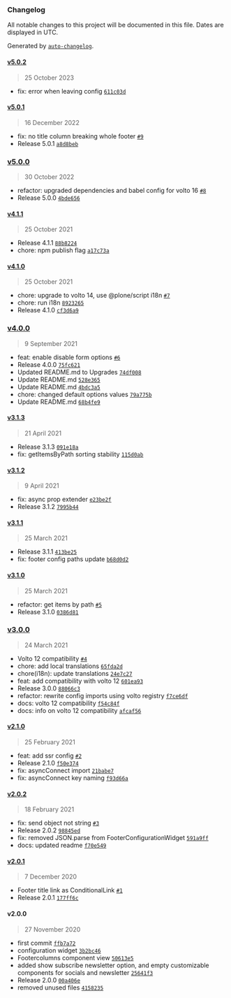 ### Changelog

All notable changes to this project will be documented in this file. Dates are displayed in UTC.

Generated by [`auto-changelog`](https://github.com/CookPete/auto-changelog).

#### [v5.0.2](https://github.com/RedTurtle/volto-editablefooter/compare/v5.0.1...v5.0.2)

> 25 October 2023

- fix: error when leaving config [`611c03d`](https://github.com/RedTurtle/volto-editablefooter/commit/611c03d0fa2fc712f0003ff5ac856a661b029bc5)

#### [v5.0.1](https://github.com/RedTurtle/volto-editablefooter/compare/v5.0.0...v5.0.1)

> 16 December 2022

- fix: no title column breaking whole footer [`#9`](https://github.com/RedTurtle/volto-editablefooter/pull/9)
- Release 5.0.1 [`a8d8beb`](https://github.com/RedTurtle/volto-editablefooter/commit/a8d8beb27738971cf4ed87251c56f943cd235163)

### [v5.0.0](https://github.com/RedTurtle/volto-editablefooter/compare/v4.1.1...v5.0.0)

> 30 October 2022

- refactor: upgraded dependencies and babel config for volto 16 [`#8`](https://github.com/RedTurtle/volto-editablefooter/pull/8)
- Release 5.0.0 [`4bde656`](https://github.com/RedTurtle/volto-editablefooter/commit/4bde656924799db83e0110b00c739d9d2c35247b)

#### [v4.1.1](https://github.com/RedTurtle/volto-editablefooter/compare/v4.1.0...v4.1.1)

> 25 October 2021

- Release 4.1.1 [`88b8224`](https://github.com/RedTurtle/volto-editablefooter/commit/88b82241565e5174495badc0a89ab9154af533ae)
- chore: npm publish flag [`a17c73a`](https://github.com/RedTurtle/volto-editablefooter/commit/a17c73a7d10076a992b6a5550ec569d364ed6a71)

#### [v4.1.0](https://github.com/RedTurtle/volto-editablefooter/compare/v4.0.0...v4.1.0)

> 25 October 2021

- chore: upgrade to volto 14, use @plone/script i18n [`#7`](https://github.com/RedTurtle/volto-editablefooter/pull/7)
- chore: run i18n [`8923265`](https://github.com/RedTurtle/volto-editablefooter/commit/8923265a7ec3c955e8f6d346c989be3c0488a495)
- Release 4.1.0 [`cf3d6a9`](https://github.com/RedTurtle/volto-editablefooter/commit/cf3d6a9bfa794e7616cd59f90b1d43fc1677c87f)

### [v4.0.0](https://github.com/RedTurtle/volto-editablefooter/compare/v3.1.3...v4.0.0)

> 9 September 2021

- feat: enable disable form options [`#6`](https://github.com/RedTurtle/volto-editablefooter/pull/6)
- Release 4.0.0 [`75fc621`](https://github.com/RedTurtle/volto-editablefooter/commit/75fc621b74f70f43c28c949e47b5ed95eaeb149d)
- Updated README.md to Upgrades [`74df008`](https://github.com/RedTurtle/volto-editablefooter/commit/74df0081f334ffb1778f734a89307971cd60a6e9)
- Update README.md [`528e365`](https://github.com/RedTurtle/volto-editablefooter/commit/528e3654d32f588e17f213b63f44bc31d91354f1)
- Update README.md [`4bdc3a5`](https://github.com/RedTurtle/volto-editablefooter/commit/4bdc3a52452d5744931911237e65f3630485f4d4)
- chore: changed default options values [`79a775b`](https://github.com/RedTurtle/volto-editablefooter/commit/79a775b917fad01959e6c320a79c853cf0a5269e)
- Update README.md [`68b4fe9`](https://github.com/RedTurtle/volto-editablefooter/commit/68b4fe9235f0bbdaa86ad433d04005507111af8e)

#### [v3.1.3](https://github.com/RedTurtle/volto-editablefooter/compare/v3.1.2...v3.1.3)

> 21 April 2021

- Release 3.1.3 [`091e18a`](https://github.com/RedTurtle/volto-editablefooter/commit/091e18af73e8dbf53f58b66e51e1c549d27c4860)
- fix: getItemsByPath sorting stability [`115d0ab`](https://github.com/RedTurtle/volto-editablefooter/commit/115d0ab2c2c5e37a5f22cb6f31bcf8f7bee4e3fe)

#### [v3.1.2](https://github.com/RedTurtle/volto-editablefooter/compare/v3.1.1...v3.1.2)

> 9 April 2021

- fix: async prop extender [`e23be2f`](https://github.com/RedTurtle/volto-editablefooter/commit/e23be2febdc405dcd9f9c05f6e801fcf751e1a36)
- Release 3.1.2 [`7995b44`](https://github.com/RedTurtle/volto-editablefooter/commit/7995b4464c7e0bd59e3106435709f40ad3bdba4b)

#### [v3.1.1](https://github.com/RedTurtle/volto-editablefooter/compare/v3.1.0...v3.1.1)

> 25 March 2021

- Release 3.1.1 [`413be25`](https://github.com/RedTurtle/volto-editablefooter/commit/413be25f6bfb0e640082e3eff255e70554de35f4)
- fix: footer config paths update [`b68d0d2`](https://github.com/RedTurtle/volto-editablefooter/commit/b68d0d221c82e86cb66334483a66fb6c988337df)

#### [v3.1.0](https://github.com/RedTurtle/volto-editablefooter/compare/v3.0.0...v3.1.0)

> 25 March 2021

- refactor: get items by path [`#5`](https://github.com/RedTurtle/volto-editablefooter/pull/5)
- Release 3.1.0 [`0386d81`](https://github.com/RedTurtle/volto-editablefooter/commit/0386d8123676f67088b0c546552d2652b996f715)

### [v3.0.0](https://github.com/RedTurtle/volto-editablefooter/compare/v2.1.0...v3.0.0)

> 24 March 2021

- Volto 12 compatibility [`#4`](https://github.com/RedTurtle/volto-editablefooter/pull/4)
- chore: add local translations [`65fda2d`](https://github.com/RedTurtle/volto-editablefooter/commit/65fda2d4fcd9b39e8b106d216805d51043d449df)
- chore(i18n): update translations [`24e7c27`](https://github.com/RedTurtle/volto-editablefooter/commit/24e7c2775929f25c65815e9673d5b55b1e2f5783)
- feat: add compatibility with volto 12 [`601ea93`](https://github.com/RedTurtle/volto-editablefooter/commit/601ea93b6e412451d25906117109d129c8bd9d7f)
- Release 3.0.0 [`88066c3`](https://github.com/RedTurtle/volto-editablefooter/commit/88066c32b679c2fafa4a373285a26857b119ff50)
- refactor: rewrite config imports using volto registry [`f7ce6df`](https://github.com/RedTurtle/volto-editablefooter/commit/f7ce6dfa29523b7490e6e2b39c8a89e07869c432)
- docs: volto 12 compatibility [`f54c84f`](https://github.com/RedTurtle/volto-editablefooter/commit/f54c84fa90e22734897e6a36ceb324140ab97860)
- docs: info on volto 12 compatibility [`afcaf56`](https://github.com/RedTurtle/volto-editablefooter/commit/afcaf561d62ee3b75d4a35b769ab009010783c26)

#### [v2.1.0](https://github.com/RedTurtle/volto-editablefooter/compare/v2.0.2...v2.1.0)

> 25 February 2021

- feat: add ssr config [`#2`](https://github.com/RedTurtle/volto-editablefooter/pull/2)
- Release 2.1.0 [`f50e374`](https://github.com/RedTurtle/volto-editablefooter/commit/f50e374cbfb0fd83cb4e9f134e09a7593bee23f6)
- fix: asyncConnect import [`21babe7`](https://github.com/RedTurtle/volto-editablefooter/commit/21babe7b51e56c274b35bb72ff850009915d6846)
- fix: asyncConnect key naming [`f93d66a`](https://github.com/RedTurtle/volto-editablefooter/commit/f93d66a2c9f311170e9591d88b378a66a8b8f1b9)

#### [v2.0.2](https://github.com/RedTurtle/volto-editablefooter/compare/v2.0.1...v2.0.2)

> 18 February 2021

- fix: send object not string [`#3`](https://github.com/RedTurtle/volto-editablefooter/pull/3)
- Release 2.0.2 [`98845ed`](https://github.com/RedTurtle/volto-editablefooter/commit/98845ede6af930922eef6537c920bc12f49aa7d8)
- fix: removed JSON.parse from FooterConfigurationWidget [`591a9ff`](https://github.com/RedTurtle/volto-editablefooter/commit/591a9ffa5d15792a9366bc7c1d20a680e92a78ff)
- docs: updated readme [`f70e549`](https://github.com/RedTurtle/volto-editablefooter/commit/f70e549bc4d7d8cee79f00143e5ad875fe864817)

#### [v2.0.1](https://github.com/RedTurtle/volto-editablefooter/compare/v2.0.0...v2.0.1)

> 7 December 2020

- Footer title link as ConditionalLink [`#1`](https://github.com/RedTurtle/volto-editablefooter/pull/1)
- Release 2.0.1 [`177ff6c`](https://github.com/RedTurtle/volto-editablefooter/commit/177ff6cc2ae9c1ef3829c81eecb4daf6c76ced67)

#### v2.0.0

> 27 November 2020

- first commit [`ffb7a72`](https://github.com/RedTurtle/volto-editablefooter/commit/ffb7a72ba29b0bfb10fef8ff5d7e05bb42cfd4a2)
- configuration widget [`3b2bc46`](https://github.com/RedTurtle/volto-editablefooter/commit/3b2bc46da16155af8d8737f32b25ca5a432cc14c)
- Footercolumns component view [`50613e5`](https://github.com/RedTurtle/volto-editablefooter/commit/50613e521cd55bec1c7454cd4aa44e82c11a4b43)
- added show subscribe newsletter option, and empty customizable components for socials and newsletter [`25641f3`](https://github.com/RedTurtle/volto-editablefooter/commit/25641f3330918b3600caba5f0b048de686ce3adc)
- Release 2.0.0 [`00a406e`](https://github.com/RedTurtle/volto-editablefooter/commit/00a406e4fedd09d24deb0c4435a179c862d39a73)
- removed unused files [`4158235`](https://github.com/RedTurtle/volto-editablefooter/commit/4158235cfee00e69e2692d0f1a39f8a2b8d6f3e1)
